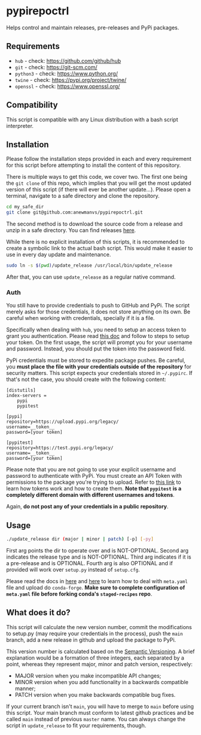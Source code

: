 # pypirepoctrl

Helps control and maintain releases, pre-releases and PyPi packages.

## Requirements

- `hub` - check: https://github.com/github/hub
- `git` - check: https://git-scm.com/
- `python3` - check: https://www.python.org/
- `twine` - check: https://pypi.org/project/twine/
- `openssl` - check: https://www.openssl.org/

## Compatibility
This script is compatible with any Linux distribution with a bash script interpreter.

## Installation

Please follow the installation steps provided in each and every requirement for this script before attempting to install the content of this repository.

There is multiple ways to get this code, we cover two. The first one being the `git clone` of this repo, which implies that you will get the most updated version of this script (if there will ever be another update...). Please open a terminal, navigate to a safe directory and clone the repository.

```bash
cd my_safe_dir
git clone git@github.com:anewmanvs/pypirepoctrl.git
```

The second method is to download the source code from a release and unzip in a safe directory. You can find releases [here](https://github.com/anewmanvs/pypirepoctrl/releases).

While there is no explicit installation of this scripts, it is recommended to create a symbolic link to the actual bash script. This would make it easier to use in every day update and maintenance.

```bash
sudo ln -s $(pwd)/update_release /usr/local/bin/update_release
```

After that, you can use `update_release` as a regular native command.

### Auth

You still have to provide credentials to push to GitHub and PyPi. The script merely asks for those credentials, it does not store anything on its own. Be careful when working with credentials, specially if it is a file.

Specifically when dealing with `hub`, you need to setup an access token to grant you authentication. Please read [this doc](https://docs.github.com/en/github/authenticating-to-github/creating-a-personal-access-token) and follow to steps to setup your token. On the first usage, the script will prompt you for your username and password. Instead, you should put the token into the password field.

PyPi credentials must be stored to expedite package pushes. Be careful, you **must place the file with your credentials outside of the repository** for security matters. This script expects your credentials stored in `~/.pypirc`. If that's not the case, you should create with the following content:

```
[distutils]
index-servers =
    pypi
    pypitest

[pypi]
repository=https://upload.pypi.org/legacy/
username=__token__
password=[your token]

[pypitest]
repository=https://test.pypi.org/legacy/
username=__token__
password=[your token]
```

Please note that you are not going to use your explicit username and password to authenticate with PyPi. You must create an API Token with permissions to the package you're trying to upload. Refer to [this link](https://pypi.org/help/#apitoken) to learn how tokens work and how to create them. **Note that `pypitest` is a completely different domain with different usernames and tokens**.

Again, **do not post any of your credentials in a public repository**.

## Usage

```bash
./update_release dir (major | minor | patch) [-p] [-py]
```

First arg points the dir to operate over and is NOT-OPTIONAL. Second arg indicates the release type and is NOT-OPTIONAL. Third arg indicates if it is a pre-release and is OPTIONAL. Fourth arg is also OPTIONAL and if provided will work over `setup.py` instead of `setup.cfg`.

Please read the docs in [here](https://github.com/conda-forge/staged-recipes) and [here](https://conda-forge.org/docs/maintainer/adding_pkgs.html) to learn how to deal with `meta.yaml` file and upload do `conda-forge`. **Make sure to complete configuration of `meta.yaml` file before forking conda's `staged-recipes` repo**.

## What does it do?

This script will calculate the new version number, commit the modifications to setup.py (may require your credentials in the process), push the `main` branch, add a new release in github and upload the package to PyPi.

This version number is calculated based on the [Semantic Versioning](https://semver.org/). A brief explanation would be a formation of three integers, each separated by a point, whereas they represent major, minor and patch version, respectively:

- MAJOR version when you make incompatible API changes;
- MINOR version when you add functionality in a backwards compatible manner;
- PATCH version when you make backwards compatible bug fixes.

If your current branch isn't `main`, you will have to merge to `main` before using this script. Your main branch must conform to latest github practices and be called `main` instead of previous `master` name. You can always change the script in `update_release` to fit your requirements, though.

